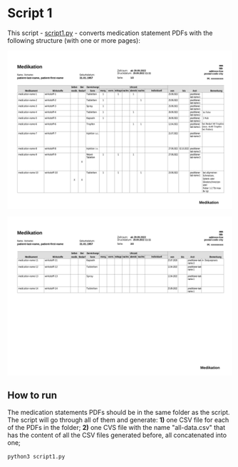 # Script 1

This script - [script1.py](https://github.com/med-united/scripts-to-convert-pdf-to-csv/blob/main/script1/script1.py) - converts medication statement PDFs with the following structure (with one or more pages):

![medication statement PDF page 1](https://github.com/med-united/scripts-to-convert-pdf-to-csv/blob/main/script1/medication-statement-example-page1.png)

![medication statement PDF page 2](https://github.com/med-united/scripts-to-convert-pdf-to-csv/blob/main/script1/medication-statement-example-page2.png)

## How to run

The medication statements PDFs should be in the same folder as the script. The script will go through all of them and generate:
**1)** one CSV file for each of the PDFs in the folder;
**2)** one CVS file with the name "all-data.csv" that has the content of all the CSV files generated before, all concatenated into one;

```
python3 script1.py
```

